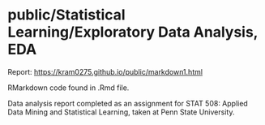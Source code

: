 # public/Statistical Learning/Exploratory Data Analysis, EDA

Report: https://kram0275.github.io/public/markdown1.html

RMarkdown code found in .Rmd file.

Data analysis report completed as an assignment for STAT 508: Applied Data Mining and Statistical Learning, taken at Penn State University.
